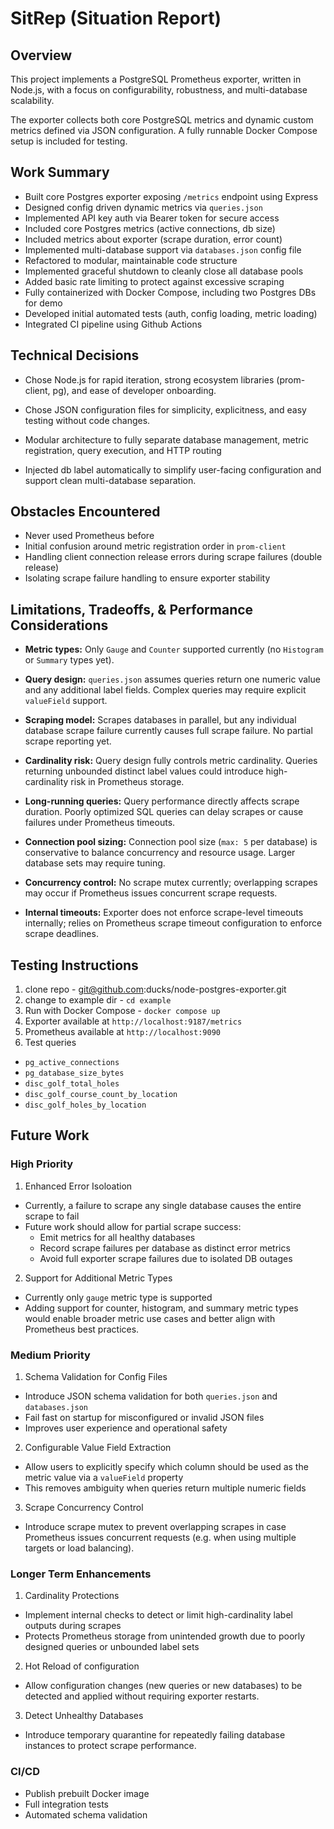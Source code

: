 # SitRep (Situation Report)

## Overview

This project implements a PostgreSQL Prometheus exporter, written in Node.js,
with a focus on configurability, robustness, and multi-database scalability.

The exporter collects both core PostgreSQL metrics and dynamic custom metrics
defined via JSON configuration. A fully runnable Docker Compose setup is
included for testing.

## Work Summary

- Built core Postgres exporter exposing `/metrics` endpoint using Express
- Designed config driven dynamic metrics via `queries.json`
- Implemented API key auth via Bearer token for secure access
- Included core Postgres metrics (active connections, db size)
- Included metrics about exporter (scrape duration, error count)
- Implemented multi-database support via `databases.json` config file
- Refactored to modular, maintainable code structure
- Implemented graceful shutdown to cleanly close all database pools
- Added basic rate limiting to protect against excessive scraping
- Fully containerized with Docker Compose, including two Postgres DBs for demo
- Developed initial automated tests (auth, config loading, metric loading)
- Integrated CI pipeline using Github Actions

## Technical Decisions
- Chose Node.js for rapid iteration, strong ecosystem libraries (prom-client,
  pg), and ease of developer onboarding.

- Chose JSON configuration files for simplicity, explicitness, and easy testing
  without code changes.

- Modular architecture to fully separate database management, metric
  registration, query execution, and HTTP routing

- Injected db label automatically to simplify user-facing configuration and
  support clean multi-database separation.

## Obstacles Encountered
- Never used Prometheus before
- Initial confusion around metric registration order in `prom-client`
- Handling client connection release errors during scrape failures (double
  release)
- Isolating scrape failure handling to ensure exporter stability

## Limitations, Tradeoffs, & Performance Considerations

- **Metric types:** Only `Gauge` and `Counter` supported currently (no
  `Histogram` or `Summary` types yet).

- **Query design:** `queries.json` assumes queries return one numeric value
  and any additional label fields. Complex queries may require explicit
  `valueField` support.

- **Scraping model:** Scrapes databases in parallel, but any individual
  database scrape failure currently causes full scrape failure. No partial
  scrape reporting yet.

- **Cardinality risk:** Query design fully controls metric cardinality.
  Queries returning unbounded distinct label values could introduce
  high-cardinality risk in Prometheus storage.

- **Long-running queries:** Query performance directly affects scrape
  duration. Poorly optimized SQL queries can delay scrapes or cause failures
  under Prometheus timeouts.

- **Connection pool sizing:** Connection pool size (`max: 5` per database) is
  conservative to balance concurrency and resource usage. Larger database sets
  may require tuning.

- **Concurrency control:** No scrape mutex currently; overlapping scrapes may
  occur if Prometheus issues concurrent scrape requests.

- **Internal timeouts:** Exporter does not enforce scrape-level timeouts
  internally; relies on Prometheus scrape timeout configuration to enforce
  scrape deadlines.


## Testing Instructions

1. clone repo - git@github.com:ducks/node-postgres-exporter.git
2. change to example dir - `cd example`
3. Run with Docker Compose - `docker compose up`
4. Exporter available at `http://localhost:9187/metrics`
5. Prometheus available at `http://localhost:9090`
6. Test queries
  - `pg_active_connections`
  - `pg_database_size_bytes`
  - `disc_golf_total_holes`
  - `disc_golf_course_count_by_location`
  - `disc_golf_holes_by_location`

## Future Work

### High Priority
1. Enhanced Error Isoloation

- Currently, a failure to scrape any single database causes the entire scrape
  to fail
- Future work should allow for partial scrape success:
  - Emit metrics for all healthy databases
  - Record scrape failures per database as distinct error metrics
  - Avoid full exporter scrape failures due to isolated DB outages

2. Support for Additional Metric Types

- Currently only `gauge` metric type is supported
- Adding support for counter, histogram, and summary metric types would enable
  broader metric use cases and better align with Prometheus best practices.

### Medium Priority

1. Schema Validation for Config Files
- Introduce JSON schema validation for both `queries.json` and `databases.json`
- Fail fast on startup for misconfigured or invalid JSON files
- Improves user experience and operational safety

2. Configurable Value Field Extraction
- Allow users to explicitly specify which column should be used as the metric
  value via a `valueField` property
- This removes ambiguity when queries return multiple numeric fields

3. Scrape Concurrency Control
- Introduce scrape mutex to prevent overlapping scrapes in case Prometheus
  issues concurrent requests (e.g. when using multiple targets or load
  balancing).

### Longer Term Enhancements

1. Cardinality Protections
- Implement internal checks to detect or limit high-cardinality label outputs
  during scrapes
- Protects Prometheus storage from unintended growth due to poorly designed
  queries or unbounded label sets

2. Hot Reload of configuration
- Allow configuration changes (new queries or new databases) to be detected and
  applied without requiring exporter restarts.

3. Detect Unhealthy Databases
- Introduce temporary quarantine for repeatedly failing database instances to
  protect scrape performance.

### CI/CD
- Publish prebuilt Docker image
- Full integration tests
- Automated schema validation
